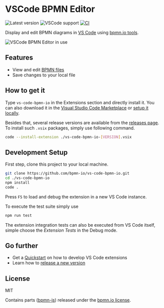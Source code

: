 # VSCode BPMN Editor

![Latest version](https://img.shields.io/github/package-json/v/bpmn-io/vs-code-bpmn-io) ![VSCode support](https://img.shields.io/badge/Visual%20Studio%20Code-1.38.0+-blue.svg) [![CI](https://github.com/bpmn-io/vs-code-bpmn-io/workflows/CI/badge.svg)](https://github.com/bpmn-io/vs-code-bpmn-io/actions?query=workflow%3ACI)

Display and edit BPMN diagrams in [VS Code](https://code.visualstudio.com/) using [bpmn.io tools](https://bpmn.io/).

![VSCode BPMN Editor in use](https://raw.githubusercontent.com/bpmn-io/vs-code-bpmn-io/main/docs/screencapture.gif)


## Features

* View and edit [BPMN files](https://en.wikipedia.org/wiki/Business_Process_Model_and_Notation)
* Save changes to your local file


## How to get it

Type `vs-code-bpmn-io` in the Extensions section and directly install it. You can also download it in the [Visual Studio Code Marketplace](https://marketplace.visualstudio.com/items?itemName=bpmn-io.vs-code-bpmn-io) or [setup it locally](#development-setup). 

Besides that, several release versions are available from the [releases page](https://github.com/bpmn-io/vs-code-bpmn-io/releases). To install such `.vsix` packages, simply use following command.

```sh
code --install-extension ./vs-code-bpmn-io-[VERSION].vsix
```


## Development Setup

First step, clone this project to your local machine.

```sh
git clone https://github.com/bpmn-io/vs-code-bpmn-io.git
cd ./vs-code-bpmn-io
npm install
code .
```

Press `F5` to load and debug the extension in a new VS Code instance.

To execute the test suite simply use

```sh
npm run test
```

The extension integration tests can also be executed from VS Code itself, simple choose the *Extension Tests* in the Debug mode.

## Go further

* Get a [Quickstart](./docs/DEVELOPMENT_QUICKSTART.md) on how to develop VS Code extensions
* Learn how to [release a new version](./docs/RELEASING.md)

## License

MIT

Contains parts ([bpmn-js](https://github.com/bpmn-io/bpmn-js)) released under the [bpmn.io license](http://bpmn.io/license).
